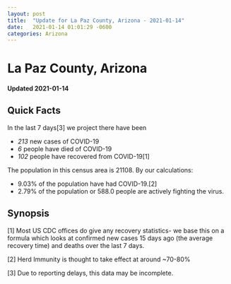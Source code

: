 ```yaml
---
layout: post
title:  "Update for La Paz County, Arizona - 2021-01-14"
date:   2021-01-14 01:01:29 -0600
categories: Arizona
---
```


# La Paz County, Arizona
#### Updated 2021-01-14

## Quick Facts

In the last 7 days[3] we project there have been
- *213* new cases of COVID-19
- *6* people have died of COVID-19
- *102* people have recovered from COVID-19[1]

The population in this census area is 21108. By our calculations:
- 9.03% of the population have had COVID-19.[2]
- 2.79% of the population or 588.0 people are actively fighting the virus.

## Synopsis




[1] Most US CDC offices do give any recovery statistics- we base this on a formula which looks at confirmed new cases
15 days ago (the average recovery time) and deaths over the last 7 days.

[2] Herd Immunity is thought to take effect at around ~70-80%

[3] Due to reporting delays, this data may be incomplete.
 
    